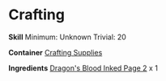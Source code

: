 <!-- TITLE: Dragons Blood Inked Page 3 -->
<!-- SUBTITLE:  -->
# Crafting
**Skill**
Minimum: Unknown
Trivial: 20

**Container**
[Crafting Supplies](crafting-supplies)

**Ingredients**
[Dragon's Blood Inked Page 2](dragons-blood-inked-page-2) x 1